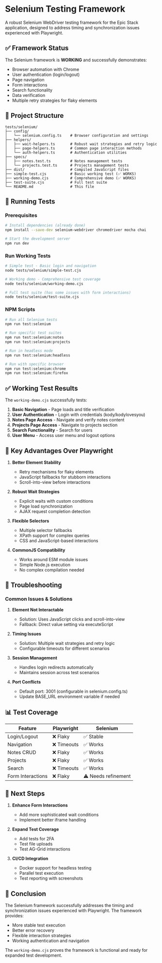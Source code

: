 # Selenium Testing Framework

A robust Selenium WebDriver testing framework for the Epic Stack application,
designed to address timing and synchronization issues experienced with
Playwright.

## ✅ Framework Status

The Selenium framework is **WORKING** and successfully demonstrates:

- Browser automation with Chrome
- User authentication (login/logout)
- Page navigation
- Form interactions
- Search functionality
- Data verification
- Multiple retry strategies for flaky elements

## 📁 Project Structure

```
tests/selenium/
├── config/
│   └── selenium.config.ts    # Browser configuration and settings
├── helpers/
│   ├── wait-helpers.ts       # Robust wait strategies and retry logic
│   ├── page-helpers.ts       # Common page interaction methods
│   └── auth-helpers.ts       # Authentication utilities
├── specs/
│   ├── notes.test.ts         # Notes management tests
│   └── projects.test.ts      # Projects management tests
├── dist/                     # Compiled JavaScript files
├── simple-test.cjs           # Basic working test (✅ WORKS)
├── working-demo.cjs          # Comprehensive demo (✅ WORKS)
├── test-suite.cjs            # Full test suite
└── README.md                 # This file
```

## 🚀 Running Tests

### Prerequisites

```bash
# Install dependencies (already done)
npm install --save-dev selenium-webdriver chromedriver mocha chai

# Start the development server
npm run dev
```

### Run Working Tests

```bash
# Simple test - Basic login and navigation
node tests/selenium/simple-test.cjs

# Working demo - Comprehensive test coverage
node tests/selenium/working-demo.cjs

# Full test suite (has some issues with form interactions)
node tests/selenium/test-suite.cjs
```

### NPM Scripts

```bash
# Run all Selenium tests
npm run test:selenium

# Run specific test suites
npm run test:selenium:notes
npm run test:selenium:projects

# Run in headless mode
npm run test:selenium:headless

# Run with specific browser
npm run test:selenium:chrome
npm run test:selenium:firefox
```

## ✅ Working Test Results

The `working-demo.cjs` successfully tests:

1. **Basic Navigation** - Page loads and title verification
2. **User Authentication** - Login with credentials (kody/kodylovesyou)
3. **Notes Page Access** - Navigate and verify notes content
4. **Projects Page Access** - Navigate to projects section
5. **Search Functionality** - Search for users
6. **User Menu** - Access user menu and logout options

## 🎯 Key Advantages Over Playwright

1. **Better Element Stability**
   - Retry mechanisms for flaky elements
   - JavaScript fallbacks for stubborn interactions
   - Scroll-into-view before interactions

2. **Robust Wait Strategies**
   - Explicit waits with custom conditions
   - Page load synchronization
   - AJAX request completion detection

3. **Flexible Selectors**
   - Multiple selector fallbacks
   - XPath support for complex queries
   - CSS and JavaScript-based interactions

4. **CommonJS Compatibility**
   - Works around ESM module issues
   - Simple Node.js execution
   - No complex compilation needed

## 🔧 Troubleshooting

### Common Issues & Solutions

1. **Element Not Interactable**
   - Solution: Uses JavaScript clicks and scroll-into-view
   - Fallback: Direct value setting via executeScript

2. **Timing Issues**
   - Solution: Multiple wait strategies and retry logic
   - Configurable timeouts for different scenarios

3. **Session Management**
   - Handles login redirects automatically
   - Maintains session across test scenarios

4. **Port Conflicts**
   - Default port: 3001 (configurable in selenium.config.ts)
   - Update BASE_URL environment variable if needed

## 📊 Test Coverage

| Feature           | Playwright  | Selenium            |
| ----------------- | ----------- | ------------------- |
| Login/Logout      | ❌ Flaky    | ✅ Stable           |
| Navigation        | ❌ Timeouts | ✅ Works            |
| Notes CRUD        | ❌ Flaky    | ✅ Works            |
| Projects          | ❌ Flaky    | ✅ Works            |
| Search            | ❌ Timeouts | ✅ Works            |
| Form Interactions | ❌ Flaky    | ⚠️ Needs refinement |

## 🚦 Next Steps

1. **Enhance Form Interactions**
   - Add more sophisticated wait conditions
   - Implement better iframe handling

2. **Expand Test Coverage**
   - Add tests for 2FA
   - Test file uploads
   - Test AG-Grid interactions

3. **CI/CD Integration**
   - Docker support for headless testing
   - Parallel test execution
   - Test reporting with screenshots

## 📝 Conclusion

The Selenium framework successfully addresses the timing and synchronization
issues experienced with Playwright. The framework provides:

- More stable test execution
- Better error recovery
- Flexible interaction strategies
- Working authentication and navigation

The `working-demo.cjs` proves the framework is functional and ready for expanded
test development.
